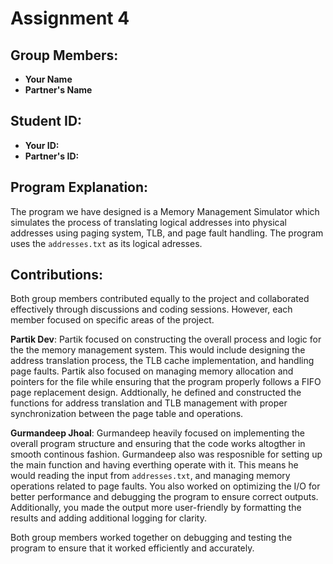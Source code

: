# Assignment 4

## Group Members:
- **Your Name**
- **Partner's Name**

## Student ID:
- **Your ID:** 
- **Partner's ID:** 

## Program Explanation:
The program we have designed is a Memory Management Simulator which simulates the process of translating logical addresses into physical addresses using paging system, TLB, and  page fault handling. The program uses the `addresses.txt` as its logical adresses.

## Contributions:
Both group members contributed equally to the project and collaborated effectively through discussions and coding sessions. However, each member focused on specific areas of the project.

**Partik Dev**: Partik focused on constructing the overall process and logic for the the memory management system. This would include designing the address translation process, the TLB cache implementation, and handling page faults. Partik also focused on managing memory allocation and pointers for the file while ensuring that the program properly follows a  FIFO page replacement design. Addtionally, he defined and constructed the functions for address translation and TLB management with proper synchronization between the page table and operations. 

**Gurmandeep Jhoal**: Gurmandeep heavily focused on implementing the overall program structure and ensuring that the code works altogther in smooth continous fashion. Gurmandeep also was resposnible for setting up the main function and having everthing operate with it. This means he would reading the input from `addresses.txt`, and managing memory operations related to page faults. You also worked on optimizing the I/O for better performance and debugging the program to ensure correct outputs. Additionally, you made the output more user-friendly by formatting the results and adding additional logging for clarity.

Both group members worked together on debugging and testing the program to ensure that it worked efficiently and accurately.

